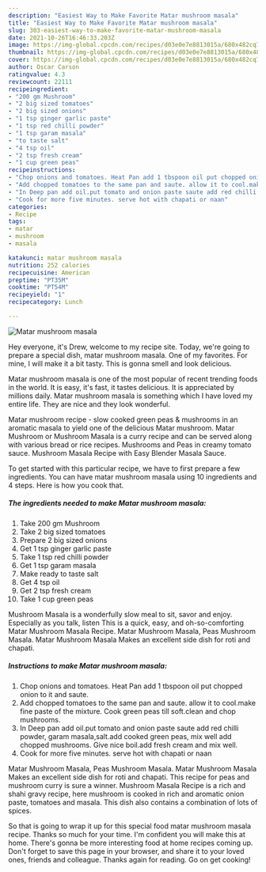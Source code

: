 ```yaml
---
description: "Easiest Way to Make Favorite Matar mushroom masala"
title: "Easiest Way to Make Favorite Matar mushroom masala"
slug: 303-easiest-way-to-make-favorite-matar-mushroom-masala
date: 2021-10-26T16:46:33.203Z
image: https://img-global.cpcdn.com/recipes/d03e0e7e8813015a/680x482cq70/matar-mushroom-masala-recipe-main-photo.jpg
thumbnail: https://img-global.cpcdn.com/recipes/d03e0e7e8813015a/680x482cq70/matar-mushroom-masala-recipe-main-photo.jpg
cover: https://img-global.cpcdn.com/recipes/d03e0e7e8813015a/680x482cq70/matar-mushroom-masala-recipe-main-photo.jpg
author: Oscar Carson
ratingvalue: 4.3
reviewcount: 22111
recipeingredient:
- "200 gm Mushroom"
- "2 big sized tomatoes"
- "2 big sized onions"
- "1 tsp ginger garlic paste"
- "1 tsp red chilli powder"
- "1 tsp garam masala"
- "to taste salt"
- "4 tsp oil"
- "2 tsp fresh cream"
- "1 cup green peas"
recipeinstructions:
- "Chop onions and tomatoes. Heat Pan add 1 tbspoon oil put chopped onion to it and saute."
- "Add chopped tomatoes to the same pan and saute. allow it to cool.make fine paste of the mixture. Cook green peas till soft.clean and chop mushrooms."
- "In Deep pan add oil.put tomato and onion paste saute add red chilli powder, garam masala,salt.add cooked green peas, mix well add chopped mushrooms. Give nice boil.add fresh cream and mix well."
- "Cook for more five minutes. serve hot with chapati or naan"
categories:
- Recipe
tags:
- matar
- mushroom
- masala

katakunci: matar mushroom masala 
nutrition: 252 calories
recipecuisine: American
preptime: "PT35M"
cooktime: "PT54M"
recipeyield: "1"
recipecategory: Lunch

---
```



![Matar mushroom masala](https://img-global.cpcdn.com/recipes/d03e0e7e8813015a/680x482cq70/matar-mushroom-masala-recipe-main-photo.jpg)

Hey everyone, it's Drew, welcome to my recipe site. Today, we're going to prepare a special dish, matar mushroom masala. One of my favorites. For mine, I will make it a bit tasty. This is gonna smell and look delicious.

Matar mushroom masala is one of the most popular of recent trending foods in the world. It is easy, it's fast, it tastes delicious. It is appreciated by millions daily. Matar mushroom masala is something which I have loved my entire life. They are nice and they look wonderful.

Matar mushroom recipe - slow cooked green peas &amp; mushrooms in an aromatic masala to yield one of the delicious Matar mushroom. Matar Mushroom or Mushroom Masala is a curry recipe and can be served along with various bread or rice recipes. Mushrooms and Peas in creamy tomato sauce. Mushroom Masala Recipe with Easy Blender Masala Sauce.


To get started with this particular recipe, we have to first prepare a few ingredients. You can have matar mushroom masala using 10 ingredients and 4 steps. Here is how you cook that.

<!--inarticleads1-->

##### The ingredients needed to make Matar mushroom masala:

1. Take 200 gm Mushroom
1. Take 2 big sized tomatoes
1. Prepare 2 big sized onions
1. Get 1 tsp ginger garlic paste
1. Take 1 tsp red chilli powder
1. Get 1 tsp garam masala
1. Make ready to taste salt
1. Get 4 tsp oil
1. Get 2 tsp fresh cream
1. Take 1 cup green peas


Mushroom Masala is a wonderfully slow meal to sit, savor and enjoy. Especially as you talk, listen This is a quick, easy, and oh-so-comforting Matar Mushroom Masala Recipe. Matar Mushroom Masala, Peas Mushroom Masala. Matar Mushroom Masala Makes an excellent side dish for roti and chapati. 

<!--inarticleads2-->

##### Instructions to make Matar mushroom masala:

1. Chop onions and tomatoes. Heat Pan add 1 tbspoon oil put chopped onion to it and saute.
1. Add chopped tomatoes to the same pan and saute. allow it to cool.make fine paste of the mixture. Cook green peas till soft.clean and chop mushrooms.
1. In Deep pan add oil.put tomato and onion paste saute add red chilli powder, garam masala,salt.add cooked green peas, mix well add chopped mushrooms. Give nice boil.add fresh cream and mix well.
1. Cook for more five minutes. serve hot with chapati or naan


Matar Mushroom Masala, Peas Mushroom Masala. Matar Mushroom Masala Makes an excellent side dish for roti and chapati. This recipe for peas and mushroom curry is sure a winner. Mushroom Masala Recipe is a rich and shahi gravy recipe, here mushroom is cooked in rich and aromatic onion paste, tomatoes and masala. This dish also contains a combination of lots of spices. 

So that is going to wrap it up for this special food matar mushroom masala recipe. Thanks so much for your time. I'm confident you will make this at home. There's gonna be more interesting food at home recipes coming up. Don't forget to save this page in your browser, and share it to your loved ones, friends and colleague. Thanks again for reading. Go on get cooking!
